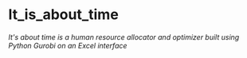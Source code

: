 # It_is_about_time
<h6> It's about time is a human resource allocator and optimizer built using Python Gurobi on an Excel interface
